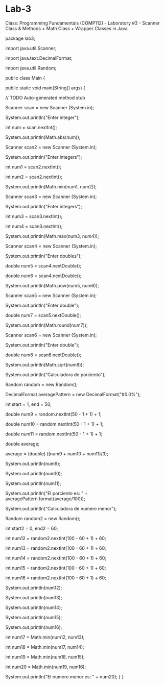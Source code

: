 # Lab-3
Class: Programming Fundamentals (COMP112) - Laboratory #3 - Scanner Class &amp; Methods + Math Class + Wrapper Classes in Java 

package lab3;

import java.util.Scanner;

import java.text.DecimalFormat;

import java.util.Random;

public class Main {

  public static void main(String[] args) {
  
   // TODO Auto-generated method stub

  Scanner scan = new Scanner (System.in);
  
  System.out.println("Enter integer");
	
  int num = scan.nextInt();
	
  System.out.println(Math.abs(num));
		
  Scanner scan2 = new Scanner (System.in);
	
  System.out.println("Enter integers");
	
  int num1 = scan2.nextInt();
	
  int num2 = scan2.nextInt();
	
  System.out.println(Math.min(num1, num2));
		
  Scanner scan3 = new Scanner (System.in);
	
  System.out.println("Enter integers");
	
  int num3 = scan3.nextInt();
	
  int num4 = scan3.nextInt();
	
  System.out.println(Math.max(num3, num4));
		
  Scanner scan4 = new Scanner (System.in);
	
  System.out.println("Enter doubles");
	
  double num5 = scan4.nextDouble();
	
  double num6 = scan4.nextDouble();
	
  System.out.println(Math.pow(num5, num6));
		
  Scanner scan5 = new Scanner (System.in);
	
  System.out.println("Enter double");
	
  double num7 = scan5.nextDouble();
	
  System.out.println(Math.round(num7));
		
  Scanner scan6 = new Scanner (System.in);
	
  System.out.println("Enter double");
	
  double num8 = scan6.nextDouble();
	
  System.out.println(Math.sqrt(num8));
		
  System.out.println("Calculadora de porciento");
	
  Random random = new Random();
	
  DecimalFormat averagePattern = new DecimalFormat("#0.0%");
	
  int start = 1, end = 50;
	
  double num9 = random.nextInt(50 - 1 + 1) + 1;
	
  double num10 = random.nextInt(50 - 1 + 1) + 1;
	
  double num11 = random.nextInt(50 - 1 + 1) + 1;
	
  double average;
	
  average = (double) ((num9 + num10 + num11)/3);
	
  System.out.println(num9);
	
  System.out.println(num10);
	
  System.out.println(num11);
	
  System.out.println("El porciento es: " + averagePattern.format(average/100));
	
  System.out.println("Calculadora de numero menor");
	
  Random random2 = new Random();
	
  int start2 = 0, end2 = 60;
	
  int num12 = random2.nextInt(100 - 60 + 1) + 60;
	
  int num13 = random2.nextInt(100 - 60 + 1) + 60;
	
  int num14 = random2.nextInt(100 - 60 + 1) + 60;
	
  int num15 = random2.nextInt(100 - 60 + 1) + 60;
	
  int num16 = random2.nextInt(100 - 60 + 1) + 60;
	
  System.out.println(num12);
	
  System.out.println(num13);
	
  System.out.println(num14);
	
  System.out.println(num15);
	
  System.out.println(num16);
	
  int num17 = Math.min(num12, num13);
	
  int num18 = Math.min(num17, num14);
	
  int num19 = Math.min(num18, num15);		
	
  int num20 = Math.min(num19, num16);
	
  System.out.println("El numero menor es: " + num20);
	}
}
